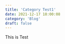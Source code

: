 ```yaml
---
title: 'Category Test1'
date: 2021-12-17 18:00:08
category: 'Blog'
draft: false
---
```


This is Test
